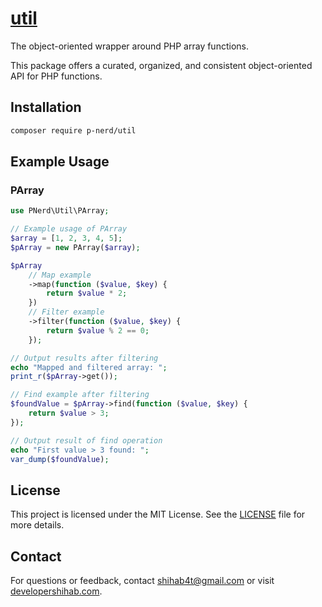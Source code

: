 # [util](https://packagist.org/packages/p-nerd/util)

The object-oriented wrapper around PHP array functions.

This package offers a curated, organized, and consistent object-oriented API for PHP functions.

## Installation

```sh
composer require p-nerd/util
```

## Example Usage

### PArray 

```php
use PNerd\Util\PArray;

// Example usage of PArray
$array = [1, 2, 3, 4, 5];
$pArray = new PArray($array);

$pArray
    // Map example
    ->map(function ($value, $key) {
        return $value * 2;
    })
    // Filter example
    ->filter(function ($value, $key) {
        return $value % 2 == 0;
    });

// Output results after filtering
echo "Mapped and filtered array: ";
print_r($pArray->get());

// Find example after filtering
$foundValue = $pArray->find(function ($value, $key) {
    return $value > 3;
});

// Output result of find operation
echo "First value > 3 found: ";
var_dump($foundValue);
```

## License

This project is licensed under the MIT License. See the [LICENSE](LICENSE) file for more details.

## Contact

For questions or feedback, contact [shihab4t@gmail.com](mailto:shihab4t@gmail.com) or visit [developershihab.com](https://developershihab.com).

